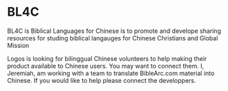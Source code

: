# BL4C
BL4C is Biblical Languages for Chinese is to promote and develope sharing resources for studing biblical langauges for Chinese Christians and Global Mission 

Logos is looking for bilinggual Chinese volunteers to help making their product available to Chinese users. You may want to connect them.
I, Jeremiah, am working with a team to translate BibleArc.com material into Chinese. If you would like to help please connect the developpers.
